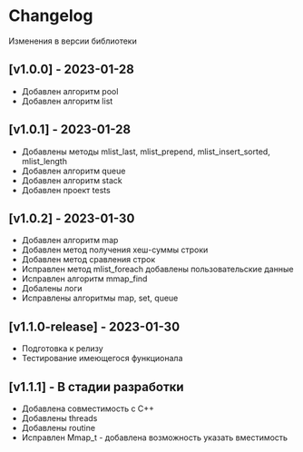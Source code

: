 # Changelog

Изменения в версии библиотеки

## [v1.0.0] - 2023-01-28
* Добавлен алгоритм pool
* Добавлен алгоритм list

## [v1.0.1] - 2023-01-28
* Добавлены методы mlist_last, mlist_prepend, mlist_insert_sorted, mlist_length
* Добавлен алгоритм queue
* Добавлен алгоритм stack
* Добавлен проект tests

## [v1.0.2] - 2023-01-30
* Добавлен алгоритм map
* Добавлен метод получения хеш-суммы строки
* Добавлен метод сравления строк
* Исправлен метод mlist_foreach добавлены пользовательские данные
* Исправлен алгоритм mmap_find
* Добалены логи
* Исправлены алгоритмы map, set, queue

## [v1.1.0-release] - 2023-01-30
* Подготовка к релизу
* Тестирование имеющегося функционала

## [v1.1.1] - В стадии разработки
* Добавлена совместимость с С++
* Добавлены threads
* Добавлены routine
* Исправлен Mmap_t - добавлена возможность указать вместимость